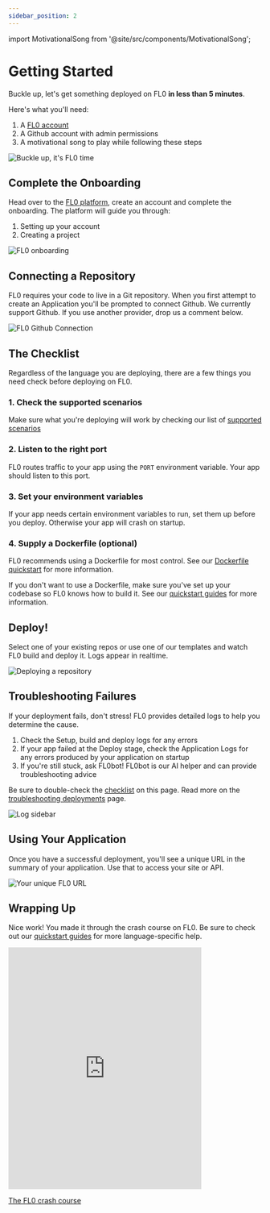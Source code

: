 ```yaml
---
sidebar_position: 2
---
```


import MotivationalSong from '@site/src/components/MotivationalSong';

# Getting Started

Buckle up, let's get something deployed on FL0 **in less than 5 minutes**.

Here's what you'll need:

1. A [FL0 account](https://app.fl0.com)
2. A Github account with admin permissions
3. A <MotivationalSong>motivational song</MotivationalSong> to play while following these steps

![Buckle up, it's FL0 time](./assets/buckle-up.gif)

## Complete the Onboarding

Head over to the [FL0 platform](https://app.fl0.com), create an account and complete the onboarding. The platform will guide you through:

1. Setting up your account
2. Creating a project

![FL0 onboarding](./assets/onboarding.gif)

## Connecting a Repository

FL0 requires your code to live in a Git repository. When you first attempt to create an Application you'll be prompted to connect Github.
We currently support Github. If you use another provider, drop us a comment below.

![FL0 Github Connection](./assets/github-connection.gif)

## The Checklist

Regardless of the language you are deploying, there are a few things you need check before deploying on FL0.

<div>
  <div class="card">
    <div class="card__header">
      <h3>1. Check the supported scenarios</h3>
    </div>
    <div class="card__body">
      <p>
        Make sure what you're deploying will work by checking our list of <a href="/docs/supported-scenarios">supported scenarios</a>
      </p>
    </div>
  </div>
</div>
<div class="margin-top--md">
  <div class="card">
    <div class="card__header">
      <h3>2. Listen to the right port</h3>
    </div>
    <div class="card__body">
      <p>
        FL0 routes traffic to your app using the <code>PORT</code> environment variable. Your app should listen to this port.
      </p>
    </div>
  </div>
</div>
<div class="margin-top--md">
  <div class="card">
    <div class="card__header">
      <h3>3. Set your environment variables</h3>
    </div>
    <div class="card__body">
      <p>
        If your app needs certain environment variables to run, set them up before you deploy. Otherwise your app will crash on startup.
      </p>
    </div>
  </div>
</div>
<div class="margin-top--md">
  <div class="card">
    <div class="card__header">
      <h3>4. Supply a Dockerfile (optional)</h3>
    </div>
    <div class="card__body">
      <p>
        FL0 recommends using a Dockerfile for most control. See our <a href="/docs/category/quickstarts/dockerfile">Dockerfile quickstart</a> for more information.
      </p>
      <p>
        If you don't want to use a Dockerfile, make sure you've set up your codebase so FL0 knows how to build it. See our <a href="/docs/category/quickstarts/">quickstart guides</a> for more information.
      </p>
    </div>
  </div>
</div>

## Deploy!

Select one of your existing repos or use one of our templates and watch FL0 build and deploy it. Logs appear in realtime.

![Deploying a repository](./assets/deployment.gif)

## Troubleshooting Failures

If your deployment fails, don't stress! FL0 provides detailed logs to help you determine the cause.

1. Check the Setup, build and deploy logs for any errors
2. If your app failed at the Deploy stage, check the Application Logs for any errors produced by your application on startup
3. If you're still stuck, ask FL0bot! FL0bot is our AI helper and can provide troubleshooting advice

Be sure to double-check the [checklist](#the-checklist) on this page. Read more on the [troubleshooting deployments](/docs/troubleshooting) page.

![Log sidebar](./assets/log-sidebar.png)

## Using Your Application

Once you have a successful deployment, you'll see a unique URL in the summary of your application. Use that to access your site or API.

![Your unique FL0 URL](./assets/unique-url.png)

## Wrapping Up

Nice work! You made it through the crash course on FL0. Be sure to check out our [quickstart guides](/docs/category/quickstarts/) for more language-specific help.

<iframe src="https://giphy.com/embed/sw2jHJepEyfoEYUToh" width="384" height="480" frameBorder="0" class="giphy-embed" allowFullScreen></iframe><p><a href="https://giphy.com/gifs/MotorTrend-top-gear-topgear-america-sw2jHJepEyfoEYUToh">The FL0 crash course</a></p>
